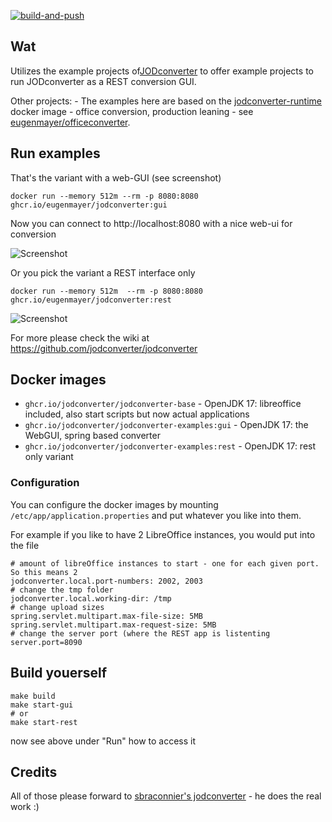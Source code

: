 [![build-and-push](https://github.com/EugenMayer/docker-image-jodconverter/actions/workflows/build.yml/badge.svg)](https://github.com/EugenMayer/docker-image-jodconverter/actions/workflows/build.yml)

## Wat

Utilizes the example projects of[JODconverter](https://github.com/jodconverter/jodconverter) to offer example projects to run JODconverter as a REST conversion GUI.

Other projects:
    - The examples here are based on the [jodconverter-runtime](https://github.com/jodconverter/docker-image-jodconverter-runtime) docker image
    - office conversion, production leaning - see [eugenmayer/officeconverter](https://github.com/EugenMayer/officeconverter).

## Run examples

That's the variant with a web-GUI (see screenshot)

    docker run --memory 512m --rm -p 8080:8080 ghcr.io/eugenmayer/jodconverter:gui

Now you can connect to http://localhost:8080 with a nice web-ui for conversion

![Screenshot](https://github.com/EugenMayer/docker-image-jodconverter/blob/main/webapp.png)

Or you pick the variant a REST interface only

    docker run --memory 512m  --rm -p 8080:8080 ghcr.io/eugenmayer/jodconverter:rest

![Screenshot](https://github.com/EugenMayer/docker-image-jodconverter/blob/main/rest.png)

For more please check the wiki at https://github.com/jodconverter/jodconverter

## Docker images

- `ghcr.io/jodconverter/jodconverter-base` - OpenJDK 17: libreoffice included, also start scripts but now actual applications
- `ghcr.io/jodconverter/jodconverter-examples:gui` - OpenJDK 17: the WebGUI, spring based converter
- `ghcr.io/jodconverter/jodconverter-examples:rest` - OpenJDK 17: rest only variant

### Configuration

You can configure the docker images by mounting `/etc/app/application.properties` and put whatever you like into them.

For example if you like to have 2 LibreOffice instances, you would put into the file

```properties
# amount of libreOffice instances to start - one for each given port. So this means 2
jodconverter.local.port-numbers: 2002, 2003
# change the tmp folder
jodconverter.local.working-dir: /tmp
# change upload sizes
spring.servlet.multipart.max-file-size: 5MB
spring.servlet.multipart.max-request-size: 5MB
# change the server port (where the REST app is listenting
server.port=8090
```

## Build youerself

    make build
    make start-gui
    # or
    make start-rest

now see above under "Run" how to access it

## Credits

All of those please forward to [sbraconnier's jodconverter](https://github.com/jodconverter/jodconverter) - he does the real work :)
